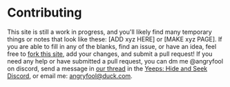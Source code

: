 # Contributing

This site is still a work in progress, and you'll likely find many temporary things or notes that look like these: [ADD xyz HERE] or [MAKE xyz PAGE]. If you are able to fill in any of the blanks, find an issue, or have an idea, feel free to [fork this site](https://github.com/lrutjens/lrutjens.github.io), add your changes, and submit a pull request! If you need any help or have submitted a pull request, you can dm me @angryfool on discord, send a message in [our thread](https://discord.com/channels/1197017602292207666/1234241641272049795/1234241641272049795) in the [Yeeps: Hide and Seek Discord](https://discord.com/invite/yeeps), or email me: [angryfool@duck.com](mailto:angryfool@duck.com).